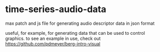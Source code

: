 # time-series-audio-data
max patch and js file for generating audio descriptor data in json format

useful, for example, for generating data that can be used to control graphics. to see an example in use, check out https://github.com/pdmeyer/berg-intro-visual
